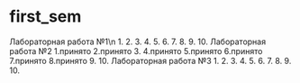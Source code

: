 # first_sem
Лабораторная работа №1\n
1.
2.
3.
4.
5.
6.
7.
8.
9.
10.
Лабораторная работа №2
1.принято
2.принято
3.
4.принято
5.принято
6.принято
7.принято
8.принято
9.
10.
Лабораторная работа №3
1.
2.
3.
4.
5.
6.
7.
8.
9.
10.
